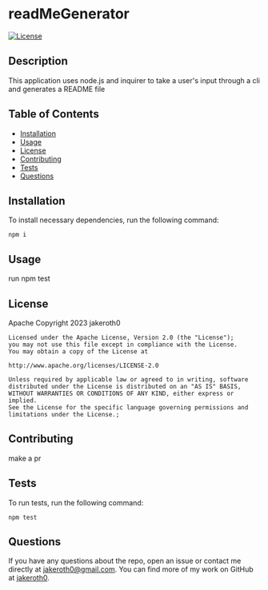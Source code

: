 # readMeGenerator

  [![License](https://img.shields.io/badge/License-Apache_2.0-blue.svg)](https://opensource.org/licenses/Apache-2.0)

  ## Description
  This application uses node.js and inquirer to take a user's input through a cli and generates a README file

  ## Table of Contents
  - [Installation](#Installation)
  - [Usage](#Usage)
  - [License](#License)
  - [Contributing](#Contributing)
  - [Tests](#Tests)
  - [Questions](#Questions)
  
  ## Installation
  To install necessary dependencies, run the following command:

  ` npm i `

  ## Usage
  run npm test

  ## License
  Apache
  Copyright 2023 jakeroth0

    Licensed under the Apache License, Version 2.0 (the "License");
    you may not use this file except in compliance with the License.
    You may obtain a copy of the License at
 
    http://www.apache.org/licenses/LICENSE-2.0
 
    Unless required by applicable law or agreed to in writing, software
    distributed under the License is distributed on an "AS IS" BASIS,
    WITHOUT WARRANTIES OR CONDITIONS OF ANY KIND, either express or implied.
    See the License for the specific language governing permissions and
    limitations under the License.;

  ## Contributing
  make a pr

  ## Tests
  To run tests, run the following command:

  ` npm test `

  ## Questions
  If you have any questions about the repo, open an issue or contact me directly at jakeroth0@gmail.com. You can find more of my work on GitHub at [jakeroth0](https://github.com/jakeroth0).
